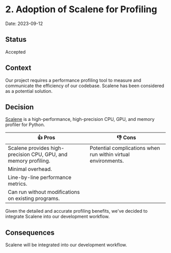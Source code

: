 # 2. Adoption of Scalene for Profiling

Date: 2023-09-12

## Status

Accepted

## Context

Our project requires a performance profiling tool to measure and communicate the efficiency of our codebase. 
Scalene has been considered as a potential solution.

## Decision

[Scalene](https://github.com/plasma-umass/scalene) is a high-performance, high-precision CPU, GPU, and memory profiler for Python.

| 👍 Pros                                                         | 👎 Cons                                                       |
|-----------------------------------------------------------------|---------------------------------------------------------------|
| Scalene provides high-precision CPU, GPU, and memory profiling. | Potential complications when run within virtual environments. |
| Minimal overhead.                                               |                                                               |
| Line-by-line performance metrics.                               |                                                               |
| Can run without modifications on existing programs.             |                                                               |


Given the detailed and accurate profiling benefits, we've decided to integrate Scalene into our development workflow.

## Consequences

Scalene will be integrated into our development workflow.

